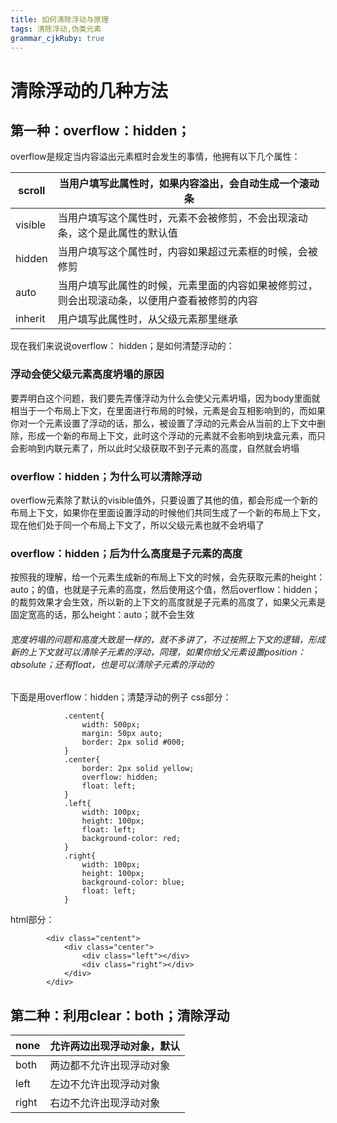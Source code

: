 ```yaml
---
title: 如何清除浮动与原理
tags: 清除浮动,伪类元素
grammar_cjkRuby: true
---
```



# 清除浮动的几种方法
## 第一种：overflow：hidden；
overflow是规定当内容溢出元素框时会发生的事情，他拥有以下几个属性：

|  scroll   |  当用户填写此属性时，如果内容溢出，会自动生成一个滚动条   |
| --- | --- |
|   visible  |  当用户填写这个属性时，元素不会被修剪，不会出现滚动条，这个是此属性的默认值   |
|  hidden   |   当用户填写这个属性时，内容如果超过元素框的时候，会被修剪  |
|  auto   |  当用户填写此属性的时候，元素里面的内容如果被修剪过，则会出现滚动条，以便用户查看被修剪的内容   |
|   inherit  |  用户填写此属性时，从父级元素那里继承   |

现在我们来说说overflow： hidden；是如何清楚浮动的：

### 浮动会使父级元素高度坍塌的原因
要弄明白这个问题，我们要先弄懂浮动为什么会使父元素坍塌，因为body里面就相当于一个布局上下文，在里面进行布局的时候，元素是会互相影响到的，而如果你对一个元素设置了浮动的话，那么，被设置了浮动的元素会从当前的上下文中删除，形成一个新的布局上下文，此时这个浮动的元素就不会影响到块盒元素，而只会影响到内联元素了，所以此时父级获取不到子元素的高度，自然就会坍塌


### overflow：hidden；为什么可以清除浮动
overflow元素除了默认的visible值外，只要设置了其他的值，都会形成一个新的布局上下文，如果你在里面设置浮动的时候他们共同生成了一个新的布局上下文，现在他们处于同一个布局上下文了，所以父级元素也就不会坍塌了


### overflow：hidden；后为什么高度是子元素的高度
按照我的理解，给一个元素生成新的布局上下文的时候，会先获取元素的height：auto；的值，也就是子元素的高度，然后使用这个值，然后overflow：hidden；的裁剪效果才会生效，所以新的上下文的高度就是子元素的高度了，如果父元素是固定宽高的话，那么height：auto；就不会生效


###### 宽度坍塌的问题和高度大致是一样的，就不多讲了，不过按照上下文的逻辑，形成新的上下文就可以清除子元素的浮动，同理，如果你给父元素设置position：absolute；还有float，也是可以清除子元素的浮动的

下面是用overflow：hidden；清楚浮动的例子
css部分：

```
			.centent{
				width: 500px;
				margin: 50px auto;
				border: 2px solid #000;
			}
			.center{
				border: 2px solid yellow;
				overflow: hidden;
				float: left;
			}
			.left{
				width: 100px;
				height: 100px;
				float: left;
				background-color: red;
			}
			.right{
				width: 100px;
				height: 100px;
				background-color: blue;
				float: left;
			}
```
html部分：
```
		<div class="centent">
			<div class="center">
				<div class="left"></div>
				<div class="right"></div>
			</div>
		</div>
```


## 第二种：利用clear：both；清除浮动

|   none  |  允许两边出现浮动对象，默认   |
| --- | --- |
|  both   |  两边都不允许出现浮动对象   |
|  left   |  左边不允许出现浮动对象   |
|  right   |  右边不允许出现浮动对象   |



